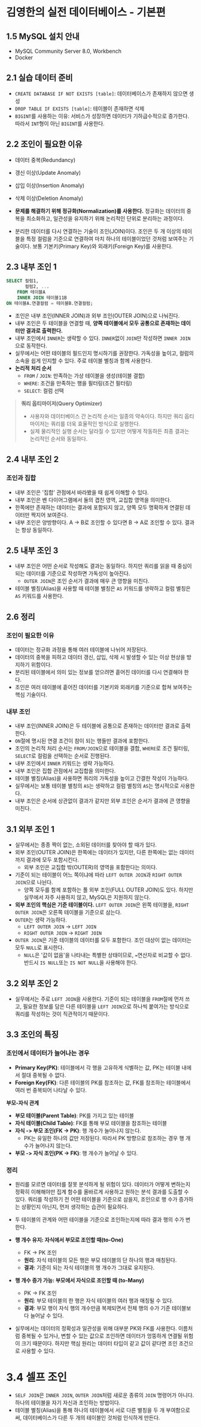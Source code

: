 # 김영한의 실전 데이터베이스 - 기본편

## 1.5 MySQL 설치 안내

- MySQL Community Server 8.0, Workbench
- Docker

## 2.1 실습 데이터 준비

- `CREATE DATABASE IF NOT EXISTS [table]`: 데이터베이스가 존재하지 않으면 생성
- `DROP TABLE IF EXISTS [table]`: 테이블이 존재하면 삭제
- `BIGINT`를 사용하는 이유: 서비스가 성장하면 데이터가 기하급수적으로 증가한다. 따라서 `INT`형이 아닌 `BIGINT`를 사용한다.

## 2.2 조인이 필요한 이유

- 데이터 중복(Redundancy)
- 갱신 이상(Update Anomaly)
- 삽입 이상(Insertion Anomaly)
- 삭제 이상(Deletion Anomaly)

- **문제를 해결하기 위해 정규화(Normalization)를 사용한다.** 정규화는 데이터의 중복을 최소화하고, 일관성을 유지하기 위해 논리적인 단위로 분리하는 과정이다.
- 분리한 데이터를 다시 연결하는 기술이 조인(JOIN)이다. 조인은 두 개 이상의 테이블을 특정 컬럼을 기준으로 연결하여 마치 하나의 테이블이었던 것처럼 보여주는 기술이다. 보통 기본키(Primary Key)와
  외래키(Foreign Key)를 사용한다.

## 2.3 내부 조인 1

```sql
SELECT 컬럼1,
       컬럼2, ...
    FROM 테이블A
    INNER JOIN 테이블11B
ON 테이블A.연결컬럼 = 테이블B.연결컬럼;
```

- 조인은 내부 조인(INNER JOIN)과 외부 조인(OUTER JOIN)으로 나눠진다.
- 내부 조인은 두 테이블을 연결할 때, **양쪽 테이블에서 모두 공통으로 존재하는 데이터만 결과로 출력한다.**
- 내부 조인에서 `INNER`는 생략할 수 있다. `INNER`없이 `JOIN`만 작성하면 `INNER JOIN`으로 동작한다.
- 실무에서는 어떤 테이블의 필드인지 명시하기를 권장한다. 가독성을 높이고, 컬럼의 소속을 쉽게 인지할 수 있다. 주로 테이블 별칭과 함께 사용한다.
- **논리적 처리 순서**
    - `FROM` / `JOIN`: 만족하는 가상 테이블을 생성(테이블 결합)
    - `WHERE`: 조건을 만족하는 행을 필터링(조건 필터링)
    - `SELECT`: 컬럼 선택

> **쿼리 옵티마이저(Query Optimizer)**
>
> - 사용자와 데이터베이스 간 논리적 순서는 일종의 약속이다. 하지만 쿼리 옵티마이저는 쿼리를 더욱 효율적인 방식으로 실행한다.
> - 실제 물리적인 실행 순서는 달라질 수 있지만 어떻게 작동하든 최종 결과는 논리적인 순서와 동일하다.

## 2.4 내부 조인 2

### 조인과 집합

- 내부 조인은 '집합' 관점에서 바라봤을 때 쉽게 이해할 수 있다.
- 내부 조인은 벤 다이어그램에서 둘의 겹친 영역, 교집합 영역을 의미한다.
- 한쪽에만 존재하는 데이터는 결과에 포함되지 않고, 양쪽 모두 명확하게 연결된 데이터만 짝지어 보여준다.
- 내부 조인은 양방향이다. A -> B로 조인할 수 있다면 B -> A로 조인할 수 있다. 결과는 항상 동일하다.

## 2.5 내부 조인 3

- 내부 조인은 어떤 순서로 작성해도 결과는 동일하다. 하지만 쿼리를 읽을 때 중심이 되는 데이터를 기준으로 작성하면 가독성이 높아진다.
    - `OUTER JOIN`은 조인 순서가 결과에 매우 큰 영향을 미친다.
- 테이블 별칭(Alias)을 사용할 때 테이블 별칭은 `AS` 키워드를 생략하고 컬럼 별칭은 `AS` 키워드를 사용한다.

## 2.6 정리

### 조인이 필요한 이유

- 데이터는 정규화 과정을 통해 여러 테이블에 나뉘어 저장된다.
- 데이터의 중복을 피하고 데이터 갱신, 삽입, 삭제 시 발생할 수 있는 이상 현상을 방지하기 위함이다.
- 분리된 테이블에서 의미 있는 정보를 얻으려면 흩어진 데이터를 다시 연결해야 한다.
- 조인은 여러 테이블에 흩어진 데이터를 기본키와 외래키를 기준으로 합쳐 보여주는 핵심 기술이다.

### 내부 조인

- 내부 조인(INNER JOIN)은 두 테이블에 공통으로 존재하는 데이터만 결과로 출력한다.
- `ON`절에 명시된 연결 조건이 참이 되는 행들만 결과에 포함한다.
- 조인의 논리적 처리 순서는 `FROM/JOIN`으로 테이블을 결합, `WHERE`로 조건 필터링, `SELECT`로 컬럼을 선택하는 순서로 진행된다.
- 내부 조인에서 `INNER` 키워드는 생략 가능하다.
- 내부 조인은 집합 관점에서 교집합을 의미한다.
- 테이블 별칭(Alias)을 사용하면 쿼리의 가독성을 높이고 간결한 작성이 가능하다.
- 실무에서는 보통 테이블 별칭의 `AS`는 생략하고 컬럼 별칭의 `AS`는 명시적으로 사용한다.
- 내부 조인은 순서에 상관없이 결과가 같지만 외부 조인은 순서가 결과에 큰 영향을 미친다.

## 3.1 외부 조인 1

- 실무에서는 종종 짝이 없는, 소외된 데이터를 찾아야 할 때가 있다.
- 외부 조인(OUTER JOIN)은 한쪽에는 데이터가 있지만, 다른 한쪽에는 없는 데이터까지 결과에 모두 포함시킨다.
    - 외부 조인은 교집합 밖(OUTER)의 영역을 포함한다는 의미다.
- 기준이 되는 테이블이 어느 쪽이냐에 따라 `LEFT OUTER JOIN`과 `RIGHT OUTER JOIN`으로 나뉜다.
    - 양쪽 모두를 함께 포함하는 풀 외부 조인(FULL OUTER JOIN)도 있다. 하지만 실무에서 자주 사용하지 않고, MySQL은 지원하지 않는다.
- **외부 조인의 핵심은 기준 테이블이다.** `LEFT OUTER JOIN`은 왼쪽 테이블을, `RIGHT OUTER JOIN`은 오른쪽 테이블을 기준으로 삼는다.
- `OUTER`는 생략 가능하다.
    - `LEFT OUTER JOIN` -> `LEFT JOIN`
    - `RIGHT OUTER JOIN` -> `RIGHT JOIN`
- `OUTER JOIN`은 기준 테이블의 데이터를 모두 포함한다. 조인 대상이 없는 데이터는 모두 `NULL`로 표시한다.
    - `NULL`은 '값이 없음'을 나타내는 특별한 상태이므로, `=`연산자로 비교할 수 없다. 반드시 `IS NULL`또는 `IS NOT NULL`을 사용해야 한다.

## 3.2 외부 조인 2

- 실무에서는 주로 `LEFT JOIN`을 사용한다. 기준이 되는 테이블을 `FROM`절에 먼저 쓰고, 필요한 정보를 담은 다른 테이블을 `LEFT JOIN`으로 하나씩 붙여가는 방식으로 쿼리를 작성하는 것이
  직관적이기 때문이다.

## 3.3 조인의 특징

### 조인에서 데이터가 늘어나는 경우

- **Primary Key(PK)**: 테이블에서 각 행을 고유하게 식별하는 값, PK는 테이블 내에서 절대 중복될 수 없다.
- **Foreign Key(FK)**: 다른 테이블의 PK를 참조하는 값, FK를 참조하는 테이블에서 여러 번 중복되어 나타날 수 있다.

**부모-자식 관계**

- **부모 테이블(Parent Table)**: PK를 가지고 있는 테이블
- **자식 테이블(Child Table)**: FK를 통해 부모 테이블을 참조하는 테이블
- **자식 -> 부모 조인(FK -> PK)**: 행 개수가 늘어나지 않는다.
    - PK는 유일한 하나의 값만 저장된다. 따라서 PK 방향으로 참조하는 경우 행 개수가 늘어나지 않는다.
- **부모 -> 자식 조인(PK -> FK)**: 행 개수가 늘어날 수 있다.

### 정리

- 원리를 모르면 데이터를 잘못 분석하게 될 위험이 있다. 데이터가 어떻게 변하는지 정확히 이해해야만 집계 함수를 올바르게 사용하고 원하는 분석 결과를 도출할 수 있다. 쿼리를 작성하기 전 어떤 테이블을 기준으로
  삼을지, 조인으로 행 수가 증가하는 상황인지 아닌지, 먼저 생각하는 습관이 필요하다.
- 두 테이블의 관계와 어떤 테이블을 기준으로 조인하는지에 따라 결과 행의 수가 변한다.
- **행 개수 유지: 자식에서 부모로 조인할 때(to-One)**
    - FK -> PK 조인
    - **원리**: 자식 테이블의 모든 행은 부모 테이블의 단 하나의 행과 매칭된다.
    - **결과**: 기준이 되는 자식 테이블의 행 개수가 그대로 유지된다.
- **행 개수 증가 가능: 부모에서 자식으로 조인할 때 (to-Many)**
    - PK -> FK 조인
    - **원리**: 부모 테이블의 한 행은 자식 테이블의 여러 행과 매칭될 수 있다.
    - **결과**: 부모 행이 자식 행의 개수만큼 복제되면서 전체 행의 수가 기준 테이블보다 늘어날 수 있다.

- 실무에서는 데이터의 정확성과 일관성을 위해 대부분 PK와 FK를 사용한다. 이름처럼 중복될 수 있거나, 변할 수 있는 값으로 조인하면 데이터가 엉뚱하게 연결될 위험이 크기 때문이다. 하지만 핵심 원리는 데이터
  타입이 같고 값이 같다면 조인 조건으로 사용할 수 있다.

# 3.4 셀프 조인

- `SELF JOIN`은 `INNER JOIN`, `OUTER JOIN`처럼 새로운 종류의 `JOIN` 명령어가 아니다. 하나의 테이블을 자기 자신과 조인하는 방법이다.
- 테이블 별칭(Alias)을 통해 하나의 테이블에서 서로 다른 별칭을 두 개 부여함으로써, 데이터베이스가 다른 두 개의 테이블인 것처럼 인식하게 만든다.
